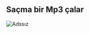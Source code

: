 ## Saçma bir Mp3 çalar
![Adssız](https://user-images.githubusercontent.com/88904481/141997124-f59233ef-e955-4517-b90c-72d45a499100.png)
